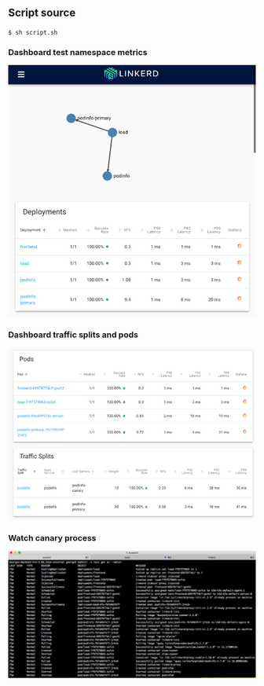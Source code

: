 
## Script source

`$ sh script.sh`

### Dashboard test namespace metrics

![output](linkerd-test-metric.png)

### Dashboard traffic splits and pods

![output](linkerd-traffic-splits-and-pods.png)

### Watch canary process

![output](watch-cannary-process.png)
